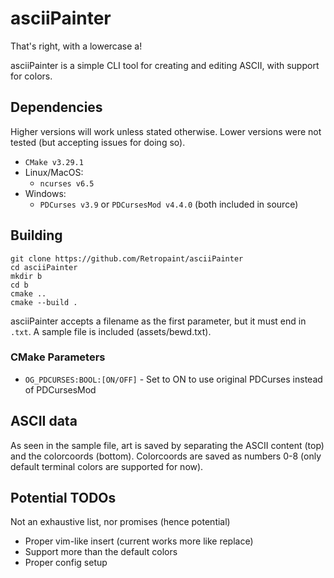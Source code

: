 # asciiPainter
That's right, with a lowercase a!

asciiPainter is a simple CLI tool for creating and editing ASCII, with support for colors.

## Dependencies
Higher versions will work unless stated otherwise. Lower versions were not tested (but accepting issues for doing so).
* `CMake v3.29.1`
* Linux/MacOS:
  * `ncurses v6.5`
* Windows: 
  * `PDCurses v3.9` or `PDCursesMod v4.4.0` (both included in source)

## Building
```
git clone https://github.com/Retropaint/asciiPainter
cd asciiPainter
mkdir b
cd b
cmake ..
cmake --build .
```

asciiPainter accepts a filename as the first parameter, but it must end in `.txt`. A sample file is included (assets/bewd.txt).

### CMake Parameters

* `OG_PDCURSES:BOOL:[ON/OFF]` - Set to ON to use original PDCurses instead of PDCursesMod

## ASCII data
As seen in the sample file, art is saved by separating the ASCII content (top) and the colorcoords (bottom).
Colorcoords are saved as numbers 0-8 (only default terminal colors are supported for now).

## Potential TODOs
Not an exhaustive list, nor promises (hence potential)
* Proper vim-like insert (current works more like replace)
* Support more than the default colors
* Proper config setup
